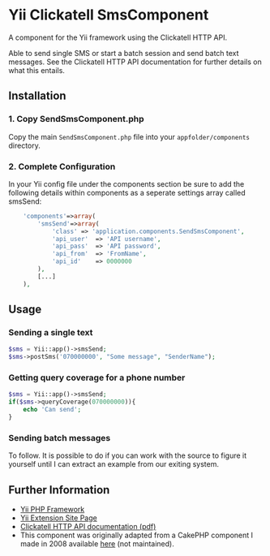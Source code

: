 Yii Clickatell SmsComponent
===========================

A component for the Yii framework using the Clickatell HTTP API.

Able to send single SMS or start a batch session and send batch text messages.
See the Clickatell HTTP API documentation for further details on what this entails.

Installation
------------

### 1. Copy SendSmsComponent.php
Copy the main `SendSmsComponent.php` file into your `appfolder/components` directory.

### 2. Complete Configuration
In your Yii config file under the components section be sure to add 
the following details within components as a seperate settings 
array called smsSend:

```php
    'components'=>array(
        'smsSend'=>array(
            'class' => 'application.components.SendSmsComponent',
            'api_user'  => 'API username',
            'api_pass'  => 'API password',
            'api_from'  => 'FromName',
            'api_id'    => 0000000
        ),
        [...]
    ),
```

Usage
-----

### Sending a single text

```php
$sms = Yii::app()->smsSend;
$sms->postSms('070000000', "Some message", "SenderName");
```

### Getting query coverage for a phone number

```php
$sms = Yii::app()->smsSend;
if($sms->queryCoverage(070000000)){
    echo 'Can send';
}
```

### Sending batch messages

To follow. It is possible to do if you can work with the source to figure it 
yourself until I can extract an example from our exiting system.

Further Information
-------------------
* [Yii PHP Framework](http://yiiframework.com)
* [Yii Extension Site Page](http://www.yiiframework.com/extension/clickatell-smscomponent/)
* [Clickatell HTTP API documentation (pdf)](http://www.clickatell.com/downloads/http/Clickatell_HTTP.pdf)
* This component was originally adapted from a CakePHP component I made in 2008 available 
[here](https://code.google.com/p/clickatell-sms-cakephp/) (not maintained).
